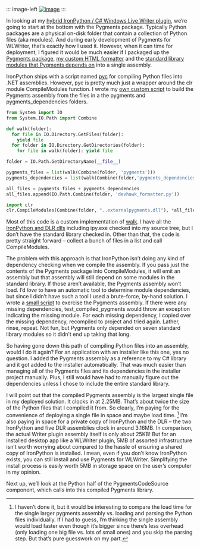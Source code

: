 ::: image-left
[![image](http://s3.amazonaws.com/devhawk_images/WindowsLiveWriter/970048722e75_E4A5/image_thumb.png "image")](http://s3.amazonaws.com/devhawk_images/WindowsLiveWriter/970048722e75_E4A5/image_5.png)
:::

In looking at my [hybrid IronPython / C\# Windows Live Writer
plugin](http://devhawk.net/2009/08/10/building-a-hybrid-c-ironpython-app-without-dynamic-type/),
we’re going to start at the bottom with the Pygments package. Typically
Python packages are a physical on-disk folder that contain a collection
of Python files (aka modules). And during early development of Pygments
for WLWriter, that’s exactly how I used it. However, when it can time
for deployment, I figured it would be much easier if I packaged up the
[Pygments
package](http://github.com/devhawk/pygments.wlwriter/tree/2c9cbb7f777d66d5ad615bb71201dc6c181ef18e/pygments_package/pygments),
[my custom HTML
formatter](http://github.com/devhawk/pygments.wlwriter/blob/2c9cbb7f777d66d5ad615bb71201dc6c181ef18e/pygments_package/devhawk_formatter.py)
and the [standard library modules that Pygments depends
on](http://github.com/devhawk/pygments.wlwriter/tree/2c9cbb7f777d66d5ad615bb71201dc6c181ef18e/pygments_package/pygments_dependencies)
into a single assembly.

IronPython ships with a script named
[pyc](http://ironpython.codeplex.com/SourceControl/changeset/view/57861#758946)
for compiling Python files into .NET assemblies. However, pyc is pretty
much just a wrapper around the clr module CompileModules function. I
wrote my [own custom
script](http://github.com/devhawk/pygments.wlwriter/blob/2c9cbb7f777d66d5ad615bb71201dc6c181ef18e/pygments_package/build_pygments.py)
to build the Pygments assembly from the files in a the pygments and
pygments\_dependencies folders.

``` python
from System import IO
from System.IO.Path import Combine

def walk(folder):
  for file in IO.Directory.GetFiles(folder):
    yield file
  for folder in IO.Directory.GetDirectories(folder):
    for file in walk(folder): yield file

folder = IO.Path.GetDirectoryName(__file__)

pygments_files = list(walk(Combine(folder, 'pygments')))
pygments_dependencies = list(walk(Combine(folder,'pygments_dependencies')))

all_files = pygments_files + pygments_dependencies
all_files.append(IO.Path.Combine(folder, 'devhawk_formatter.py'))

import clr
clr.CompileModules(Combine(folder, "..externalpygments.dll"), *all_files)
```

Most of this code is a custom implementation of
[walk](http://docs.python.org/library/os.html#os.walk). I have all the
[IronPython and DLR
dlls](http://github.com/devhawk/pygments.wlwriter/tree/2c9cbb7f777d66d5ad615bb71201dc6c181ef18e/External)
including ipy.exe checked into my source tree, but I don’t have the
standard library checked in. Other than that, the code is pretty
straight forward – collect a bunch of files in a list and call
CompileModules.

The problem with this approach is that IronPython isn’t doing any kind
of dependency checking when we compile the assembly. If you pass just
the contents of the Pygments package into CompileModules, it will emit
an assembly but that assembly will still depend on some modules in the
standard library. If those aren’t available, the Pygments assembly won’t
load. I’d *love* to have an automatic tool to determine module
dependencies, but since I didn’t have such a tool I used a brute-force,
by-hand solution. I wrote a [small
script](http://github.com/devhawk/pygments.wlwriter/blob/2c9cbb7f777d66d5ad615bb71201dc6c181ef18e/External/test_compiled_pygments.py)
to exercise the Pygments assembly. If there were any missing
dependencies, test\_compiled\_pygments would throw an exception
indicating the missing module. For each missing dependency, I copied
over the missing dependency, recompiled to project and tried again.
Lather, rinse, repeat. Not fun, but Pygments only depended on seven
standard library modules so it didn’t end up taking that long.

So having gone down this path of compiling Python files into an
assembly, would I do it again? For an application with an installer like
this one, yes no question. I added the Pygments assembly as a reference
to my C\# library and it got added to the installer automatically. That
was much easier than managing all of the Pygments files and its
dependencies in the installer project manually. Plus, I still would have
had to manually figure out the dependencies unless I chose to include
the entire standard library.

I will point out that the compiled Pygments assembly is the largest
single file in my deployed solution. It clocks in at 2.25MB. That’s
about twice the size of the Python files that I compiled it from. So
clearly, I’m paying for the convenience of deploying a single file in
space and maybe load time. [^1] I’m also paying in space for a private
copy of IronPython and the DLR – the two IronPython and five DLR
assemblies clock in around 3.16MB. In comparison, the actual Writer
plugin assembly itself is only about 25KB! But for an installed desktop
app like a WLWriter plugin, 5MB of assorted infrastructure isn’t worth
worrying about compared to the hassle of ensuring a shared copy of
IronPython is installed. I mean, even if you don’t know IronPython
exists, you can still install and use Pygments for WLWriter. Simplifying
the install process is easily worth 5MB in storage space on the user’s
computer in my opinion.

Next up, we’ll look at the Python half of the PygmentsCodeSource
component, which calls into this compiled Pygments library.

[^1]: I haven’t done it, but it would be interesting to compare the load
time for the single larger pygments assembly vs. loading and parsing the
Python files individually. If I had to guess, I’m thinking the single
assembly would load faster even though it’s bigger since there’s less
overhead (only loading one big file vs. lots of small ones) and you skip
the parsing step. But that’s pure guesswork on my part.
